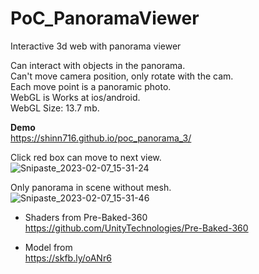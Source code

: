 # PoC_PanoramaViewer
Interactive 3d web with panorama viewer

Can interact with objects in the panorama.  
Can't move camera position, only rotate with the cam.  
Each move point is a panoramic photo.  
WebGL is Works at ios/android.  
WebGL Size: 13.7 mb.  

**Demo**  
https://shinn716.github.io/poc_panorama_3/

Click red box can move to next view.  
![Snipaste_2023-02-07_15-31-24](https://user-images.githubusercontent.com/3417707/217189784-3a8a180c-47a2-4b7c-9176-8816a20dd032.png)  

Only panorama in scene without mesh.  
![Snipaste_2023-02-07_15-31-46](https://user-images.githubusercontent.com/3417707/217189798-9a8b145a-b5bd-4825-825a-d0d4049f1e40.png)  


* Shaders from Pre-Baked-360  
https://github.com/UnityTechnologies/Pre-Baked-360

* Model from  
https://skfb.ly/oANr6  
